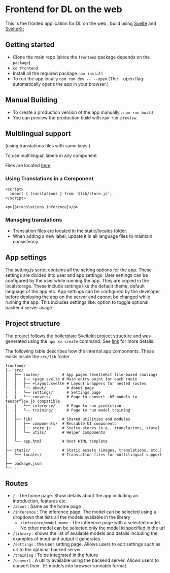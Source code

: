 # Frontend for DL on the web

This is the fronted application for DL on the web , build using [Svelte]( https://svelte.dev/docs/svelte/overview) and  [SvelteKit](https://svelte.dev/docs/kit/introduction)


## Getting started 

- Clone the main repo (since the `frontend` package depends on the `package`)
- `cd frontend` 
- Install all the required package `npm install`
- To run the app locally `npm run dev -- --open` (The --open flag automatically opens the app in your browser.)

## Manual Building 

- To create a production version of the app manually : `npm run build`
- You can preview the production build with `npm run preview`.

## Multilingual support  

(using translations files with same keys )

To use multilingual labels in any component 

Files are located [here](./static/locales/)

### Using Translations in a Component
```
<script>
  import { translations } from '$lib/store.js';
</script>

<p>{$translations.inference}</p>
```

### Managing translations 
- Translation files are located in the static/locales folder.
- When adding a new label, update it in all language files to maintain consistency. 


## App settings 
The [setting.js](./src/lib/utils/settings.js) script contains all the setting options for the app. These settings are divided into user and app settings.  User settings can be configured by the user while running the app. They are copied in the localstorage. These include settings like the default theme, default language of the app etc. App settings  can be configured by the developer before deploying the app on the server and cannot be changed while running the app. This includes settings like: option to toggle optional backend server usage

## Project structure 

The project follows the boilerplate Sveltekit project structure and was generated using the `npx sv create` command. See [link](https://svelte.dev/docs/kit/introduction) for more details. 

The following table describes how the internal app components. These exists inside the `src/lib` folder



```
frontend/
├── src/
│   ├── routes/          # App pages (SvelteKit file-based routing)
│   │   ├── +page.svelte # Main entry point for each route
│   │   ├── +layout.svelte # Layout wrappers for nested routes
│   │   └── about/         # About page
|   |   └── settings/      # Settings page 
|   |   └── convert/       # Page to convert .h5 models to tensorflow.js compatible
|   |   └── inference/     # Page to run prediction 
|   |   └── training/      # Page to run model training 
│   │
│   ├── lib/             # Shared utilities and modules
│   │   ├── components/  # Reusable UI components
│   │   ├── store.js     # Svelte stores (e.g., translations, state)
│   │   └── utils/       # Helper components
│   │
│   └── app.html         # Root HTML template
│
├── static/              # Static assets (images, translations, etc.)
│   └── locales/         # Translation files for multilingual support
│
├── package.json
└── ...
```


## Routes 

- `/` : The home page. Show details about the app including an introduction, features etc.
- `/about` : Same as the home page
- `/inference` : The inference page. The model can be selected using a dropdown that lists all the models available in the library 
  - `/inference/model_name` : The inference page with a selected model. No other model can be selected only the model id specified in the url
- `/library` : shows the list of available  models and details including the examples of input and output it generates 
- `/settings` : the user setting page. Allows users to edit settings such as url to the optional backed server
- `/training` : To be integrated in the future 
- `/convert` :  A utility available using the backend server. Allows users to convert their `.h5` models into browser runnable format. 




